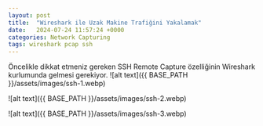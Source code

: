 ```yaml
---
layout: post
title:  "Wireshark ile Uzak Makine Trafiğini Yakalamak"
date:   2024-07-24 11:57:24 +0000
categories: Network Capturing
tags: wireshark pcap ssh
---
```


Öncelikle dikkat etmeniz gereken SSH Remote Capture özelliğinin Wireshark kurlumunda gelmesi gerekiyor.
![alt text]({{ BASE_PATH }}/assets/images/ssh-1.webp)

![alt text]({{ BASE_PATH }}/assets/images/ssh-2.webp)

![alt text]({{ BASE_PATH }}/assets/images/ssh-3.webp)
